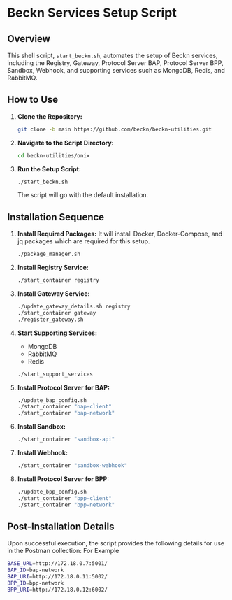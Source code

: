 # Beckn Services Setup Script

## Overview

This shell script, `start_beckn.sh`, automates the setup of Beckn services, including the Registry, Gateway, Protocol Server BAP, Protocol Server BPP, Sandbox, Webhook, and supporting services such as MongoDB, Redis, and RabbitMQ.

## How to Use

1. **Clone the Repository:**

   ```bash
   git clone -b main https://github.com/beckn/beckn-utilities.git
   ```

2. **Navigate to the Script Directory:**

   ```bash
   cd beckn-utilities/onix
   ```

3. **Run the Setup Script:**

   ```bash
   ./start_beckn.sh
   ```

   The script will go with the default installation.

## Installation Sequence

1. **Install Required Packages:**
   It will install Docker, Docker-Compose, and jq packages which are required for this setup.
   ```bash
   ./package_manager.sh
   ```

2. **Install Registry Service:**

   ```bash
   ./start_container registry
   ```

3. **Install Gateway Service:**

   ```bash
   ./update_gateway_details.sh registry
   ./start_container gateway
   ./register_gateway.sh
   ```

4. **Start Supporting Services:**

   - MongoDB
   - RabbitMQ
   - Redis

   ```bash
   ./start_support_services
   ```

5. **Install Protocol Server for BAP:**

   ```bash
   ./update_bap_config.sh
   ./start_container "bap-client"
   ./start_container "bap-network"
   ```

6. **Install Sandbox:**

   ```bash
   ./start_container "sandbox-api"
   ```

7. **Install Webhook:**

   ```bash
   ./start_container "sandbox-webhook"
   ```

8. **Install Protocol Server for BPP:**

   ```bash
   ./update_bpp_config.sh
   ./start_container "bpp-client"
   ./start_container "bpp-network"
   ```

## Post-Installation Details

Upon successful execution, the script provides the following details for use in the Postman collection:
For Example

```bash
BASE_URL=http://172.18.0.7:5001/
BAP_ID=bap-network
BAP_URI=http://172.18.0.11:5002/
BPP_ID=bpp-network
BPP_URI=http://172.18.0.12:6002/
```
